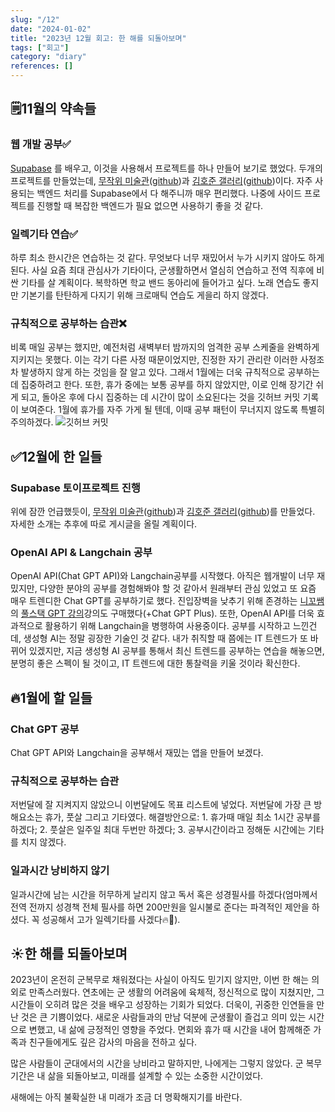 ```yaml
---
slug: "/12"
date: "2024-01-02"
title: "2023년 12월 회고: 한 해를 되돌아보며"
tags: ["회고"]
category: "diary"
references: []
---
```

## 🗒️11월의 약속들

### 웹 개발 공부✅
[Supabase](https://supabase.com/) 를 배우고, 이것을 사용해서 프로젝트를 하나 만들어 보기로 했었다. 두개의 프로젝트를 만들었는데, [무작위 미술관](https://random-image-museum.vercel.app/)([github](https://github.com/jindun619/random-image-museum))과 [김호준 갤러리](https://gallery.hoojun.kim/)([github](https://github.com/jindun619/hoojun-gallery))이다. 자주 사용되는 백엔드 처리를 Supabase에서 다 해주니까 매우 편리했다. 나중에 사이드 프로젝트를 진행할 때 복잡한 백엔드가 필요 없으면 사용하기 좋을 것 같다.

### 일렉기타 연습✅
하루 최소 한시간은 연습하는 것 같다. 무엇보다 너무 재밌어서 누가 시키지 않아도 하게 된다. 사실 요즘 최대 관심사가 기타이다, 군생활하면서 열심히 연습하고 전역 직후에 비싼 기타를 살 계획이다. 복학하면 학교 밴드 동아리에 들어가고 싶다. 노래 연습도 좋지만 기본기를 탄탄하게 다지기 위해 크로매틱  연습도 게을리 하지 않겠다.

### 규칙적으로 공부하는 습관❌
비록 매일 공부는 했지만, 예전처럼 새벽부터 밤까지의 엄격한 공부 스케줄을 완벽하게 지키지는 못했다. 이는 각기 다른 사정 때문이었지만, 진정한 자기 관리란 이러한 사정조차 발생하지 않게 하는 것임을 잘 알고 있다. 그래서 1월에는 더욱 규칙적으로 공부하는 데 집중하려고 한다. 또한, 휴가 중에는 보통 공부를 하지 않았지만, 이로 인해 장기간 쉬게 되고, 돌아온 후에 다시 집중하는 데 시간이 많이 소요된다는 것을 깃허브 커밋 기록이 보여준다. 1월에 휴가를 자주 가게 될 텐데, 이때 공부 패턴이 무너지지 않도록 특별히 주의하겠다.
 ![깃허브 커밋](/post_images/12/1.png)
 
## ✅12월에 한 일들

###  Supabase 토이프로젝트 진행
위에 잠깐 언급했듯이, [무작위 미술관](https://random-image-museum.vercel.app/)([github](https://github.com/jindun619/random-image-museum))과 [김호준 갤러리](https://gallery.hoojun.kim/)([github](https://github.com/jindun619/hoojun-gallery))를 만들었다. 자세한 소개는 추후에 따로 게시글을 올릴 계획이다.

### OpenAI API & Langchain 공부
OpenAI API(Chat GPT API)와 Langchain공부를 시작했다. 아직은 웹개발이 너무 재밌지만, 다양한 분야의 공부를 경험해봐야 할 것 같아서 원래부터 관심 있었고 또 요즘 매우 트렌디한 Chat GPT를 공부하기로 했다. 진입장벽을 낮추기 위해 존경하는 [니꼬쌤](https://nomadcoders.co/)의 [풀스택 GPT 강의](https://nomadcoders.co/fullstack-gpt)강의도 구매했다(+Chat GPT Plus). 또한, OpenAI API를 더욱 효과적으로 활용하기 위해 Langchain을 병행하여 사용중이다.
공부를 시작하고 느낀건데, 생성형 AI는 정말 굉장한 기술인 것 같다. 내가 취직할 때 쯤에는 IT 트렌드가 또 바뀌어 있겠지만, 지금 생성형 AI 공부를 통해서 최신 트렌드를 공부하는 연습을 해놓으면, 분명히 좋은 스펙이 될 것이고, IT 트렌드에 대한 통찰력을 키울 것이라 확신한다.

## 🔥1월에 할 일들

### Chat GPT 공부
Chat GPT API와 Langchain을 공부해서 재밌는 앱을 만들어 보겠다.

### 규칙적으로 공부하는 습관
저번달에 잘 지켜지지 않았으니 이번달에도 목표 리스트에 넣었다. 저번달에 가장 큰 방해요소는 휴가, 풋살 그리고 기타였다. 해결방안으로: 1. 휴가때 매일 최소 1시간 공부를 하겠다; 2. 풋살은 일주일 최대 두번만 하겠다; 3. 공부시간이라고 정해둔 시간에는 기타를 치지 않겠다.

### 일과시간 낭비하지 않기
일과시간에 남는 시간을 허무하게 날리지 않고 독서 혹은 성경필사를 하겠다(엄마께서 전역 전까지 성경책 전체 필사를 하면 200만원을 일시불로 준다는 파격적인 제안을 하셨다. 꼭 성공해서 고가 일렉기타를 사겠다🔥🎸).

## ☀️한 해를 되돌아보며
2023년이 온전히 군복무로 채워졌다는 사실이 아직도 믿기지 않지만, 이번 한 해는 의외로 만족스러웠다. 연초에는 군 생활의 어려움에 육체적, 정신적으로 많이 지쳤지만, 그 시간들이 오히려 많은 것을 배우고 성장하는 기회가 되었다. 더욱이, 귀중한 인연들을 만난 것은 큰 기쁨이었다. 새로운 사람들과의 만남 덕분에 군생활이 즐겁고 의미 있는 시간으로 변했고, 내 삶에 긍정적인 영향을 주었다. 면회와 휴가 때 시간을 내어 함께해준 가족과 친구들에게도 깊은 감사의 마음을 전하고 싶다.

많은 사람들이 군대에서의 시간을 낭비라고 말하지만, 나에게는 그렇지 않았다. 군 복무 기간은 내 삶을 되돌아보고, 미래를 설계할 수 있는 소중한 시간이었다.

새해에는 아직 불확실한 내 미래가 조금 더 명확해지기를 바란다.
